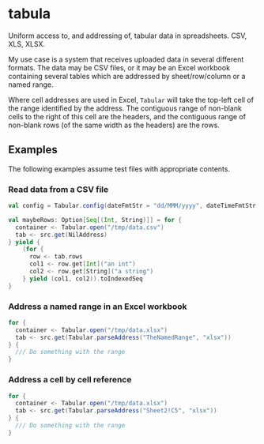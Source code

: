 # tabula
Uniform access to, and addressing of, tabular data in spreadsheets. CSV, XLS, XLSX.

My use case is a system that receives uploaded data in several different formats. The data may
be CSV files, or it may be an Excel workbook containing several tables which are addressed by
sheet/row/column or a named range.

Where cell addresses are used in Excel, `Tabular` will take the top-left cell of the range
identified by the address. The contiguous range of non-blank cells to the right of this cell
are the headers, and the contiguous range of non-blank rows (of the same width as the headers)
are the rows.

## Examples

The following examples assume test files with appropriate contents.

### Read data from a CSV file

```scala
val config = Tabular.config(dateFmtStr = "dd/MMM/yyyy", dateTimeFmtStr = "dd/MMM/yyyy HH:mm:ss")

val maybeRows: Option[Seq[(Int, String)]] = for {
  container <- Tabular.open("/tmp/data.csv")
  tab <- src.get(NilAddress)
} yield {
    (for {
      row <- tab.rows
      col1 <- row.get[Int]("an int")
      col2 <- row.get[String]("a string")
    } yield (col1, col2)).toIndexedSeq
}

```

### Address a named range in an Excel workbook

```scala
for {
  container <- Tabular.open("/tmp/data.xlsx")
  tab <- src.get(Tabular.parseAddress("TheNamedRange", "xlsx"))
} {
  /// Do something with the range
}
```

### Address a cell by cell reference

```scala
for {
  container <- Tabular.open("/tmp/data.xlsx")
  tab <- src.get(Tabular.parseAddress("Sheet2!C5", "xlsx"))
} {
  /// Do something with the range
}

```